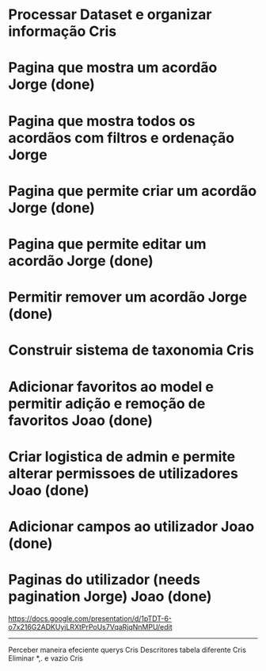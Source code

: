 # Processar Dataset e organizar informação Cris
# Pagina que mostra um acordão Jorge (done)
# Pagina que mostra todos os acordãos com filtros e ordenação Jorge
# Pagina que permite criar um acordão Jorge (done)
# Pagina que permite editar um acordão Jorge (done)
# Permitir remover um acordão Jorge (done)
# Construir sistema de taxonomia Cris 
# Adicionar favoritos ao model e permitir adição e remoção de favoritos Joao (done)
# Criar logistica de admin e permite alterar permissoes de utilizadores Joao (done)
# Adicionar campos ao utilizador Joao (done)
# Paginas do utilizador (needs pagination Jorge) Joao (done)
https://docs.google.com/presentation/d/1pTDT-6-o7x216G2ADKUyiLRXtPrPoUs7VqaRjqNnMPU/edit


-------------------------------------------------------------------------------------------
Perceber maneira efeciente querys Cris
Descritores tabela diferente Cris
Eliminar *,. e vazio Cris
